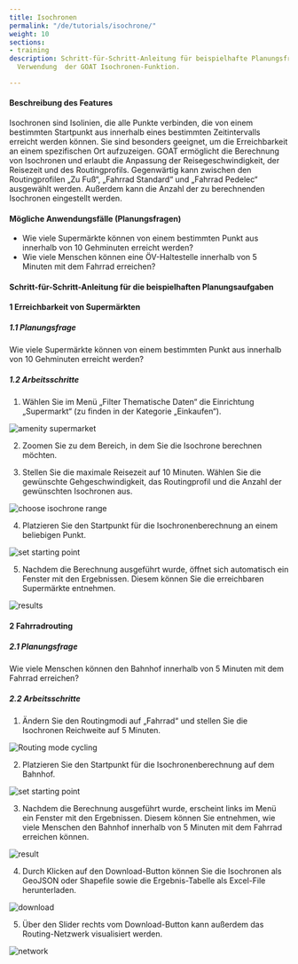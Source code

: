 ```yaml
---
title: Isochronen
permalink: "/de/tutorials/isochrone/"
weight: 10
sections:
- training
description: Schritt-für-Schritt-Anleitung für beispielhafte Planungsfragen unter
  Verwendung  der GOAT Isochronen-Funktion.

---
```

#### Beschreibung des Features

Isochronen sind Isolinien, die alle Punkte verbinden, die von einem bestimmten Startpunkt aus innerhalb eines bestimmten Zeitintervalls erreicht werden können. Sie sind besonders geeignet, um die Erreichbarkeit an einem spezifischen Ort aufzuzeigen.
GOAT ermöglicht die Berechnung von Isochronen und erlaubt die Anpassung der Reisegeschwindigkeit, der Reisezeit und des Routingprofils. Gegenwärtig kann zwischen den Routingprofilen „Zu Fuß“, „Fahrrad Standard“ und „Fahrrad Pedelec“ ausgewählt werden. Außerdem kann die Anzahl der zu berechnenden Isochronen eingestellt werden.

#### Mögliche Anwendungsfälle (Planungsfragen)

* Wie viele Supermärkte können von einem bestimmten Punkt aus innerhalb von 10 Gehminuten erreicht werden?
* Wie viele Menschen können eine ÖV-Haltestelle innerhalb von 5 Minuten mit dem Fahrrad erreichen?

#### Schritt-für-Schritt-Anleitung für die beispielhaften Planungsaufgaben

#### 1 Erreichbarkeit von Supermärkten

##### 1.1 Planungsfrage

Wie viele Supermärkte können von einem bestimmten Punkt aus innerhalb von 10 Gehminuten erreicht werden?

##### 1.2 Arbeitsschritte

1. Wählen Sie im Menü „Filter Thematische Daten“ die Einrichtung „Supermarkt“ (zu finden in der Kategorie „Einkaufen“).

<img src="/images/training_materials/Isochrone/amenity_supermarket.png" alt="amenity supermarket" style="max-height:300px;"/>

2. Zoomen Sie zu dem Bereich, in dem Sie die Isochrone berechnen möchten.
   
3. Stellen Sie die maximale Reisezeit auf 10 Minuten. Wählen Sie die gewünschte Gehgeschwindigkeit, das Routingprofil und die Anzahl der gewünschten Isochronen aus.

<img src="/images/training_materials/Isochrone/isochrone_settings.png"  alt="choose isochrone range" style="max-height:230px;"/>

4. Platzieren Sie den Startpunkt für die Isochronenberechnung an einem beliebigen Punkt.
   
<img src="/images/training_materials/Isochrone/starting_point_isochrone.png"  alt="set starting point" style="max-height:150px;"/>

5. Nachdem die Berechnung ausgeführt wurde, öffnet sich automatisch ein Fenster mit den Ergebnissen. Diesem können Sie die erreichbaren Supermärkte entnehmen.

<img src="/images/training_materials/Isochrone/results_supermarkets.png"  alt="results"/>

#### 2 Fahrradrouting

##### 2.1 Planungsfrage

Wie viele Menschen können den Bahnhof innerhalb von 5 Minuten mit dem Fahrrad erreichen?

##### 2.2 Arbeitsschritte

1. Ändern Sie den Routingmodi auf „Fahrrad“ und stellen Sie die Isochronen Reichweite auf 5 Minuten.
   
<!-- ![](/images/training_materials/Isochrone/cycling-mode.webp) -->
<img src="/images/training_materials/Isochrone/cycling_mode.png"  alt="Routing mode cycling" style="max-height:220px;"/>

2. Platzieren Sie den Startpunkt für die Isochronenberechnung auf dem Bahnhof.  
   
<!-- ![](/images/training_materials/Isochrone/starting-point-isochrone.webp) -->
<img src="/images/training_materials/Isochrone/starting_point_isochrone.png"  alt="set starting point" style="max-height:150px;"/>

3. Nachdem die Berechnung ausgeführt wurde, erscheint links im Menü ein Fenster mit den Ergebnissen. Diesem können Sie entnehmen, wie viele Menschen den Bahnhof innerhalb von 5 Minuten mit dem Fahrrad erreichen können.

<img src="/images/training_materials/Isochrone/cycling_result.png"  alt="result"/>

4. Durch Klicken auf den Download-Button können Sie die Isochronen als GeoJSON oder Shapefile sowie die Ergebnis-Tabelle als Excel-File herunterladen.

<img src="/images/training_materials/Isochrone/download.png"  alt="download" style="max-height:250px;"/>

5. Über den Slider rechts vom Download-Button kann außerdem das Routing-Netzwerk visualisiert werden.

<img src="/images/training_materials/Isochrone/network.png"  alt="network"/>
   